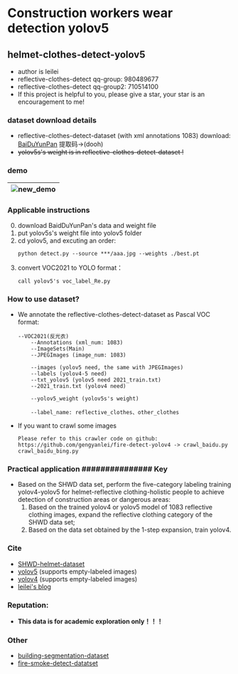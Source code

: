 # Construction workers wear detection yolov5
## helmet-clothes-detect-yolov5

* author is leilei
* reflective-clothes-detect qq-group: 980489677
* reflective-clothes-detect qq-group2: 710514100
* If this project is helpful to you, please give a star, your star is an encouragement to me!

### dataset download details
* reflective-clothes-detect-dataset (with xml annotations 1083) download: [BaiDuYunPan](https://pan.baidu.com/s/1_Ei9bYmUpa-8q-hXZk1u8w) 提取码->(dooh) 
* ~~yolov5s's weight is in reflective-clothes-detect-dataset !~~

### demo
|![new_demo](https://github.com/gengyanlei/reflective-clothes-detect/blob/master/result/re_pred.jpg)|
|----|

### Applicable instructions
0. download BaidDuYunPan's data and weight file
1. put yolov5s's weight file into yolov5 folder
2. cd yolov5, and excuting an order:
    ```
    python detect.py --source ***/aaa.jpg --weights ./best.pt
    ```
3. convert VOC2021 to YOLO format：
    ```
    call yolov5's voc_label_Re.py
    ```

### How to use dataset?
* We annotate the reflective-clothes-detect-dataset as Pascal VOC format:
    ```
    --VOC2021(反光衣)
        --Annotations (xml_num: 1083)
        --ImageSets(Main)
        --JPEGImages (image_num: 1083)

        --images (yolov5 need, the same with JPEGImages)
        --labels (yolov4-5 need)
        --txt_yolov5 (yolov5 need 2021_train.txt)
        --2021_train.txt (yolov4 need)

        --yolov5_weight (yolov5s's weight)

        --label_name: reflective_clothes、other_clothes
    ```

* If you want to crawl some images
    ```
    Please refer to this crawler code on github:
    https://github.com/gengyanlei/fire-detect-yolov4 -> crawl_baidu.py crawl_baidu_bing.py
    ```

### Practical application ############### Key ###################
* Based on the SHWD data set, perform the five-category labeling training yolov4-yolov5 for helmet-reflective clothing-holistic people to achieve detection of construction areas or dangerous areas:
    1. Based on the trained yolov4 or yolov5 model of 1083 reflective clothing images, expand the reflective clothing category of the SHWD data set;
    2. Based on the data set obtained by the 1-step expansion, train yolov4.

### Cite
* [SHWD-helmet-dataset](https://github.com/njvisionpower/Safety-Helmet-Wearing-Dataset)
* [yolov5](https://github.com/ultralytics/yolov5) (supports empty-labeled images)
* [yolov4](https://github.com/AlexeyAB/darknet) (supports empty-labeled images)
* [leilei's blog](https://blog.csdn.net/LEILEI18A/article/details/108694753)

### Reputation:
* **This data is for academic exploration only！！！**

### Other
* [building-segmentation-dataset](https://github.com/gengyanlei/build_segmentation_dataset)
* [fire-smoke-detect-datatset](https://github.com/gengyanlei/fire-detect-yolov4)